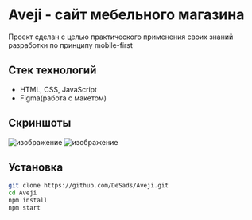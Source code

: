 # Aveji - сайт мебельного магазина 

Проект сделан с целью практического применения своих знаний разработки по принципу mobile-first

## Стек технологий
- HTML, CSS, JavaScript
- Figma(работа с макетом)

## Скриншоты 
![изображение](https://github.com/user-attachments/assets/61146f28-0256-4e5e-a724-10e2372b49de)
![изображение](https://github.com/user-attachments/assets/44eced6a-0511-44d3-962f-7de1aa6fc31c)

## Установка 
```bash
git clone https://github.com/DeSads/Aveji.git
cd Aveji
npm install
npm start
```
